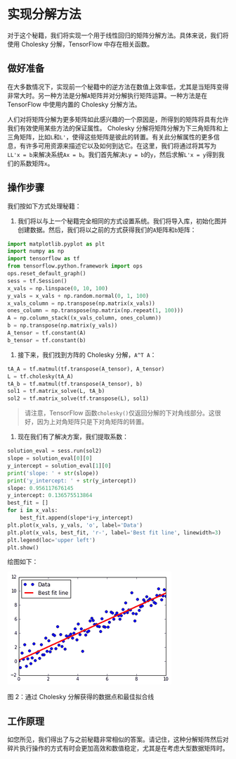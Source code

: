 # 实现分解方法

对于这个秘籍，我们将实现一个用于线性回归的矩阵分解方法。具体来说，我们将使用 Cholesky 分解，TensorFlow 中存在相关函数。

## 做好准备

在大多数情况下，实现前一个秘籍中的逆方法在数值上效率低，尤其是当矩阵变得非常大时。另一种方法是分解`A`矩阵并对分解执行矩阵运算。一种方法是在 TensorFlow 中使用内置的 Cholesky 分解方法。

人们对将矩阵分解为更多矩阵如此感兴趣的一个原因是，所得到的矩阵将具有允许我们有效使用某些方法的保证属性。 Cholesky 分解将矩阵分解为下三角矩阵和上三角矩阵，比如`L`和`L'`，使得这些矩阵是彼此的转置。有关此分解属性的更多信息，有许多可用资源来描述它以及如何到达它。在这里，我们将通过将其写为`LL'x = b`来解决系统`Ax = b`。我们首先解决`Ly = b`的`y`，然后求解`L'x = y`得到我们的系数矩阵`x`。

## 操作步骤

我们按如下方式处理秘籍：

1.  我们将以与上一个秘籍完全相同的方式设置系统。我们将导入库，初始化图并创建数据。然后，我们将以之前的方式获得我们的`A`矩阵和`b`矩阵：

```py
import matplotlib.pyplot as plt 
import numpy as np 
import tensorflow as tf 
from tensorflow.python.framework import ops 
ops.reset_default_graph() 
sess = tf.Session() 
x_vals = np.linspace(0, 10, 100) 
y_vals = x_vals + np.random.normal(0, 1, 100) 
x_vals_column = np.transpose(np.matrix(x_vals)) 
ones_column = np.transpose(np.matrix(np.repeat(1, 100))) 
A = np.column_stack((x_vals_column, ones_column)) 
b = np.transpose(np.matrix(y_vals)) 
A_tensor = tf.constant(A) 
b_tensor = tf.constant(b) 
```

1.  接下来，我们找到方阵的 Cholesky 分解，`A^T A`：

```py
tA_A = tf.matmul(tf.transpose(A_tensor), A_tensor) 
L = tf.cholesky(tA_A) 
tA_b = tf.matmul(tf.transpose(A_tensor), b) 
sol1 = tf.matrix_solve(L, tA_b) 
sol2 = tf.matrix_solve(tf.transpose(L), sol1) 
```

> 请注意，TensorFlow 函数`cholesky()`仅返回分解的下对角线部分。这很好，因为上对角矩阵只是下对角矩阵的转置。

1.  现在我们有了解决方案，我们提取系数：

```py
solution_eval = sess.run(sol2) 
slope = solution_eval[0][0] 
y_intercept = solution_eval[1][0] 
print('slope: ' + str(slope)) 
print('y_intercept: ' + str(y_intercept)) 
slope: 0.956117676145 
y_intercept: 0.136575513864 
best_fit = [] 
for i in x_vals: 
    best_fit.append(slope*i+y_intercept) 
plt.plot(x_vals, y_vals, 'o', label='Data') 
plt.plot(x_vals, best_fit, 'r-', label='Best fit line', linewidth=3) 
plt.legend(loc='upper left') 
plt.show() 
```

绘图如下：

![](img/57a190f8-110c-4cd2-902f-3668dc603f65.png)

图 2：通过 Cholesky 分解获得的数据点和最佳拟合线

## 工作原理

如您所见，我们得出了与之前秘籍非常相似的答案。请记住，这种分解矩阵然后对碎片执行操作的方式有时会更加高效和数值稳定，尤其是在考虑大型数据矩阵时。